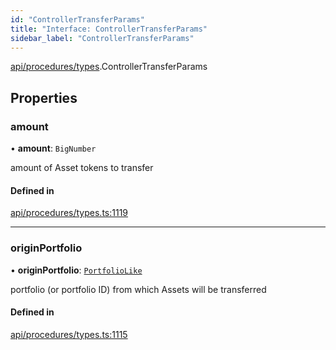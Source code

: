 ```yaml
---
id: "ControllerTransferParams"
title: "Interface: ControllerTransferParams"
sidebar_label: "ControllerTransferParams"
---
```


[api/procedures/types](../../../../../modules/API/Procedures/Types/Types.md).ControllerTransferParams

## Properties

### amount

• **amount**: `BigNumber`

amount of Asset tokens to transfer

#### Defined in

[api/procedures/types.ts:1119](https://github.com/PolymeshAssociation/polymesh-sdk/blob/c8da9dfce/src/api/procedures/types.ts#L1119)

___

### originPortfolio

• **originPortfolio**: [`PortfolioLike`](../../../../../modules/API/Entities/Types/Types.md#portfoliolike)

portfolio (or portfolio ID) from which Assets will be transferred

#### Defined in

[api/procedures/types.ts:1115](https://github.com/PolymeshAssociation/polymesh-sdk/blob/c8da9dfce/src/api/procedures/types.ts#L1115)
